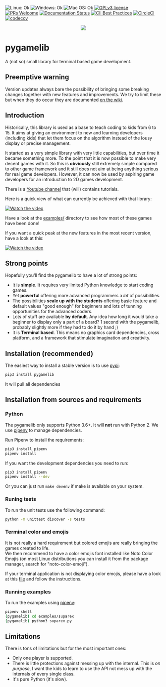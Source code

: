 ![Linux: Ok](https://img.shields.io/badge/Linux-Ok-green.svg "Linux: Ok")
![Windows: Ok](https://img.shields.io/badge/Windows-Ok-green.svg "Windows: Ok")
![Mac OS: Ok](https://img.shields.io/badge/Mac%20OS-Ok-green.svg "Mac OS: Ok")
[![GPLv3 license](https://img.shields.io/badge/License-GPLv3-blue.svg)](https://www.gnu.org/licenses/gpl-3.0.txt)
[![PRs Welcome](https://img.shields.io/badge/PRs-welcome-brightgreen.svg)](http://makeapullrequest.com)
[![Documentation Status](https://readthedocs.org/projects/pygamelib/badge/?version=latest)](https://pygamelib.readthedocs.io/en/latest/?badge=latest)
[![CII Best Practices](https://bestpractices.coreinfrastructure.org/projects/2849/badge)](https://bestpractices.coreinfrastructure.org/projects/2849)
[![CircleCI](https://circleci.com/gh/arnauddupuis/pygamelib.svg?style=svg)](https://circleci.com/gh/arnauddupuis/pygamelib)
[![codecov](https://codecov.io/gh/arnauddupuis/pygamelib/branch/master/graph/badge.svg)](https://codecov.io/gh/arnauddupuis/pygamelib)

<p align="center">
  <img src="https://raw.githubusercontent.com/arnauddupuis/pygamelib/master/images/pygamelib-logo.png">
</p>

# pygamelib
A (not so) small library for terminal based game development.

## Preemptive warning

Version updates always bare the possibility of bringing some breaking changes together with new features and improvements. We try to limit these but when they do occur they are documented [on the wiki](/wiki#migration-notes).

## Introduction

Historically, this library is used as a base to teach coding to kids from 6 to 15.
It aims at giving an environment to new and learning developers (including kids) that let them focus on the algorithm instead of the lousy display or precise management.

It started as a very simple library with very little capabilities, but over time it became something more. To the point that it is now possible to make very decent games with it.
So this is **obviously** still extremely simple compared to other game framework and it still does not aim at being anything serious for real game developers.
However, it can now be used by aspiring game developers for an introduction to 2D games development.

There is a [Youtube channel](https://www.youtube.com/channel/UCT_SxIlKaD6MM7JlQKelpgw) that (will) contains tutorials.

Here is a quick view of what can currently be achieved with that library:

[![Watch the video](https://img.youtube.com/vi/9l18dhJ-kJE/default.jpg)](https://youtu.be/9l18dhJ-kJE)

Have a look at the [examples/](examples/suparex/) directory to see how most of these games have been done!

If you want a quick peak at the new features in the most recent version, have a look at this:

[![Watch the video](https://img.youtube.com/vi/AyzSMH5msU4/default.jpg)](https://youtu.be/AyzSMH5msU4)
## Strong points

Hopefully you'll find the pygamelib to have a lot of strong points:
 * It is **simple**. It requires very limited Python knowledge to start coding games.
 * Yet **powerful** offering more advanced programmers a *lot* of possibilities.
 * The possibilities **scale up with the students** offering basic feature and default values "good enough" for beginners and lots of tunning opportunities for the advanced coders.
 * Lots of stuff are available **by default**. Any idea how long it would take a beginner to display only a part of a board? 1 second with the pygamelib, probably slightly more if they had to do it by hand ;)
 * It is **Terminal based**. This means no graphics card dependencies, cross platform, and a framework that stimulate imagination and creativity.

## Installation (recommended)

The easiest way to install a stable version is to use [pypi](https://pypi.org/project/pygamelib/):

```bash
pip3 install pygamelib
```

It will pull all dependencies 

## Installation from sources and requirements

### Python

The pygamelib only supports Python 3.6+. It will **not** run with Python 2.
We use [pipenv](https://github.com/pypa/pipenv) to manage dependencies.

Run Pipenv to install the requirements:

```bash
pip3 install pipenv
pipenv install
```

If you want the development dependencies you need to run:
```bash
pip3 install pipenv
pipenv install --dev
```

Or you can just run ```make devenv``` if make is available on your system.

### Runing tests 

To run the unit tests use the following command:

```bash
python -m unittest discover -s tests
```

### Terminal color and emojis

It is not really a hard requirement but colored emojis are really bringing the games created to life.  
We then recommend to have a color emojis font installed like Noto Color Emojis (on most Linux distributions you can install it from the package manager, search for "noto-color-emoji").

If your terminal application is not displaying color emojis, please have a look at this [file](https://gist.github.com/IgnoredAmbience/7c99b6cf9a8b73c9312a71d1209d9bbb) and follow the instructions.

### Running examples

To run the examples using [pipenv](https://github.com/pypa/pipenv):

```bash
pipenv shell
(pygamelib) cd examples/suparex
(pygamelib) python3 suparex.py
```

## Limitations

There is tons of limitations but for the most important ones: 
* Only one player is supported.
* There is little protections against messing up with the internal. This is *on purpose*, I want the kids to learn to use the API not mess up with the internals of every single class.
* It's pure Python (it's slow).
